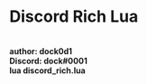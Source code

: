 <h1>Discord Rich Lua</h1><br>
<b>author: dock0d1<br> Discord: dock#0001</b><br>
<b>lua discord_rich.lua</b>
